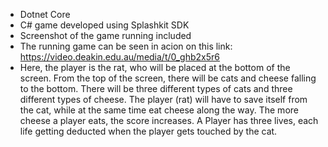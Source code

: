 - Dotnet Core
- C# game developed using Splashkit SDK
- Screenshot of the game running included
- The running game can be seen in acion on this link: https://video.deakin.edu.au/media/t/0_ghb2x5r6
- Here, the player is the rat, who will be placed at the bottom of the screen. From the top of the screen, there will be cats and cheese falling to the bottom. There will be three different types of cats and three different types of cheese. The player (rat) will have to save itself from the cat, while at the same time eat cheese along the way. The more cheese a player eats, the score increases. A Player has three lives, each life getting deducted when the player gets touched by the cat.
